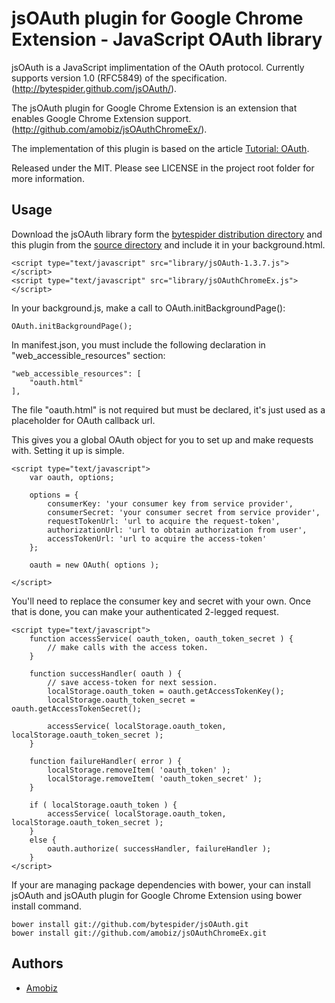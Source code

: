# jsOAuth plugin for Google Chrome Extension - JavaScript OAuth library

jsOAuth is a JavaScript implimentation of the OAuth protocol. Currently supports version 1.0 (RFC5849) of the specification.
(http://bytespider.github.com/jsOAuth/).

The jsOAuth plugin for Google Chrome Extension is an extension that enables Google Chrome Extension support.
(http://github.com/amobiz/jsOAuthChromeEx/).

The implementation of this plugin is based on the article [Tutorial: OAuth](https://developer.chrome.com/extensions/tut_oauth).

Released under the MIT. Please see LICENSE in the project root folder for more information.

## Usage

Download the jsOAuth library form the [bytespider distribution directory](https://github.com/bytespider/jsOAuth/tree/master/dist) and this plugin from the [source directory](https://github.com/amobiz/jsOAuthChromeEx/master/app/scripts) and include it in your background.html.

    <script type="text/javascript" src="library/jsOAuth-1.3.7.js"></script>
    <script type="text/javascript" src="library/jsOAuthChromeEx.js"></script>

In your background.js, make a call to OAuth.initBackgroundPage():

    OAuth.initBackgroundPage();

In manifest.json, you must include the following declaration in "web_accessible_resources" section:

    "web_accessible_resources": [
        "oauth.html"
    ],

The file "oauth.html" is not required but must be declared, it's just used as a placeholder for OAuth callback url.

This gives you a global OAuth object for you to set up and make requests with.
Setting it up is simple.

    <script type="text/javascript">
        var oauth, options;

        options = {
            consumerKey: 'your consumer key from service provider',
            consumerSecret: 'your consumer secret from service provider',
            requestTokenUrl: 'url to acquire the request-token',
            authorizationUrl: 'url to obtain authorization from user',
            accessTokenUrl: 'url to acquire the access-token'
        };

        oauth = new OAuth( options );

    </script>

You'll need to replace the consumer key and secret with your own. Once that is
done, you can make your authenticated 2-legged request.

    <script type="text/javascript">
        function accessService( oauth_token, oauth_token_secret ) {
            // make calls with the access token.
        }

        function successHandler( oauth ) {
            // save access-token for next session.
            localStorage.oauth_token = oauth.getAccessTokenKey();
            localStorage.oauth_token_secret = oauth.getAccessTokenSecret();

            accessService( localStorage.oauth_token, localStorage.oauth_token_secret );
        }

        function failureHandler( error ) {
            localStorage.removeItem( 'oauth_token' );
            localStorage.removeItem( 'oauth_token_secret' );
        }

        if ( localStorage.oauth_token ) {
            accessService( localStorage.oauth_token, localStorage.oauth_token_secret );
        }
        else {
            oauth.authorize( successHandler, failureHandler );
        }
    </script>

If your are managing package dependencies with bower, your can install jsOAuth and jsOAuth plugin for Google Chrome Extension using bower install command.

    bower install git://github.com/bytespider/jsOAuth.git
    bower install git://github.com/amobiz/jsOAuthChromeEx.git

## Authors

  * [Amobiz](https://github.com/amobiz)
